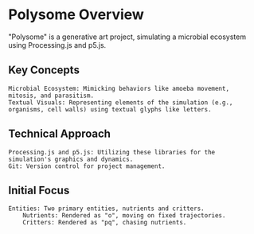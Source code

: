 # Polysome Overview

"Polysome" is a generative art project, simulating a microbial ecosystem using Processing.js and p5.js.

## Key Concepts

    Microbial Ecosystem: Mimicking behaviors like amoeba movement, mitosis, and parasitism.
    Textual Visuals: Representing elements of the simulation (e.g., organisms, cell walls) using textual glyphs like letters.

## Technical Approach

    Processing.js and p5.js: Utilizing these libraries for the simulation's graphics and dynamics.
    Git: Version control for project management.

## Initial Focus

    Entities: Two primary entities, nutrients and critters.
        Nutrients: Rendered as "o", moving on fixed trajectories.
        Critters: Rendered as "pq", chasing nutrients.
